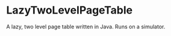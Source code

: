LazyTwoLevelPageTable
=====================

A lazy, two level page table written in Java.
Runs on a simulator.
